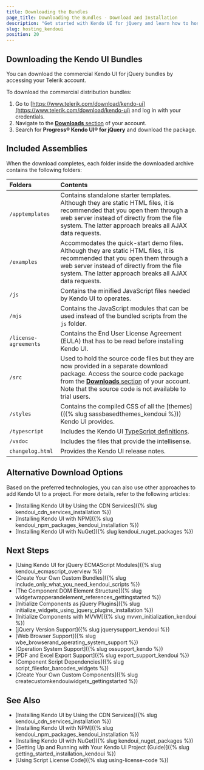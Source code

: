 ```yaml
---
title: Downloading the Bundles
page_title: Downloading the Bundles - Download and Installation 
description: "Get started with Kendo UI for jQuery and learn how to host the library in your project by downloading the bundles."
slug: hosting_kendoui
position: 20
---
```


## Downloading the Kendo UI Bundles

You can download the commercial Kendo UI for jQuery bundles by accessing your Telerik account. 

To download the commercial distribution bundles: 

1. Go to [https://www.telerik.com/download/kendo-ui](https://www.telerik.com/download/kendo-ui) and log in with your credentials.
1. Navigate to the [**Downloads** section](https://www.telerik.com/account/my-downloads) of your account.
1. Search for **Progress® Kendo UI® for jQuery** and download the package.

## Included Assemblies 

When the download completes, each folder inside the downloaded archive contains the following folders:

|Folders 						|Contents |
|:---								|:---			|
|`/apptemplates`		|Contains standalone starter templates. Although they are static HTML files, it is recommended that you open them through a web server instead of directly from the file system. The latter approach breaks all AJAX data requests.|
|`/examples`				|Accommodates the quick-start demo files. Although they are static HTML files, it is recommended that you open them through a web server instead of directly from the file system. The latter approach breaks all AJAX data requests.|
|`/js`							|Contains the minified JavaScript files needed by Kendo UI to operates.|
|`/mjs`							|Contains the JavaScript modules that can be used instead of the bundled scripts from the `js` folder.|
|`/license-agreements`| Contains the End User License Agreement (EULA) that has to be read before installing Kendo UI.|
|`/src`							|Used to hold the source code files but they are now provided in a separate download package. Access the source code package from the [**Downloads** section](https://www.telerik.com/account/my-downloads) of your account. Note that the source code is not available to trial users.|
|`/styles`					|Contains the compiled CSS of all the [themes](({% slug sassbasedthemes_kendoui %})) Kendo UI provides. |
|`/typescript`			|Includes the Kendo UI [TypeScript definitions](https://docs.telerik.com/kendo-ui/third-party/typescript).|
|`/vsdoc`				    |Includes the files that provide the intellisense.  |
|`changelog.html`		|Provides the Kendo UI release notes.|

## Alternative Download Options

Based on the preferred technologies, you can also use other approaches to add Kendo UI to a project. For more details, refer to the following articles:

* [Installing Kendo UI by Using the CDN Services]({% slug kendoui_cdn_services_installation %})
* [Installing Kendo UI with NPM]({% slug kendoui_npm_packages_kendoui_installation %})
* [Installing Kendo UI with NuGet]({% slug kendoui_nuget_packages %})


## Next Steps

* [Using Kendo UI for jQuery ECMAScript Modules]({% slug kendoui_ecmascript_overview %})
* [Create Your Own Custom Bundles]({% slug include_only_what_you_need_kendoui_scripts %})
* [The Component DOM Element Structure]({% slug widgetwrapperandelement_references_gettingstarted %})
* [Initialize Components as jQuery Plugins]({% slug initialize_widgets_using_jquery_plugins_installation %})
* [Initialize Components with MVVM]({% slug mvvm_initialization_kendoui %})
* [jQuery Version Support]({% slug jquerysupport_kendoui %})
* [Web Browser Support]({% slug wbe_browserand_operating_system_support %})
* [Operation System Support]({% slug ossupport_kendo %})
* [PDF and Excel Export Support]({% slug export_support_kendoui %})
* [Component Script Dependencies]({% slug script_filesfor_barcodes_widgets %})
* [Create Your Own Custom Components]({% slug createcustomkendouiwidgets_gettingstarted %})

## See Also

* [Installing Kendo UI by Using the CDN Services]({% slug kendoui_cdn_services_installation %})
* [Installing Kendo UI with NPM]({% slug kendoui_npm_packages_kendoui_installation %})
* [Installing Kendo UI with NuGet]({% slug kendoui_nuget_packages %})
* [Getting Up and Running with Your Kendo UI Project (Guide)]({% slug getting_started_installation_kendoui %})
* [Using Script License Code]({% slug using-license-code %})

